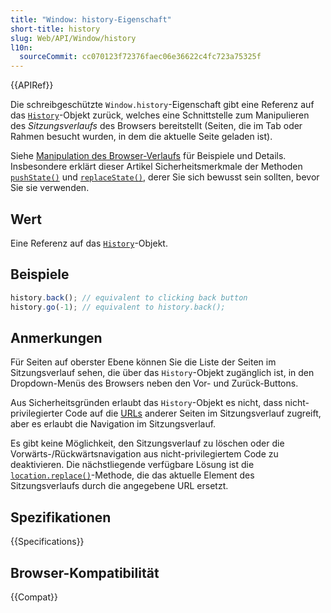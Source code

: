 ```yaml
---
title: "Window: history-Eigenschaft"
short-title: history
slug: Web/API/Window/history
l10n:
  sourceCommit: cc070123f72376faec06e36622c4fc723a75325f
---
```


{{APIRef}}

Die schreibgeschützte `Window.history`-Eigenschaft gibt eine Referenz auf das [`History`](/de/docs/Web/API/History)-Objekt zurück, welches eine Schnittstelle zum Manipulieren des _Sitzungsverlaufs_ des Browsers bereitstellt (Seiten, die im Tab oder Rahmen besucht wurden, in dem die aktuelle Seite geladen ist).

Siehe [Manipulation des Browser-Verlaufs](/de/docs/Web/API/History_API) für Beispiele und Details. Insbesondere erklärt dieser Artikel Sicherheitsmerkmale der Methoden [`pushState()`](/de/docs/Web/API/History/pushState) und [`replaceState()`](/de/docs/Web/API/History/replaceState), derer Sie sich bewusst sein sollten, bevor Sie sie verwenden.

## Wert

Eine Referenz auf das [`History`](/de/docs/Web/API/History)-Objekt.

## Beispiele

```js
history.back(); // equivalent to clicking back button
history.go(-1); // equivalent to history.back();
```

## Anmerkungen

Für Seiten auf oberster Ebene können Sie die Liste der Seiten im Sitzungsverlauf sehen, die über das `History`-Objekt zugänglich ist, in den Dropdown-Menüs des Browsers neben den Vor- und Zurück-Buttons.

Aus Sicherheitsgründen erlaubt das `History`-Objekt es nicht, dass nicht-privilegierter Code auf die [URLs](/de/docs/Glossary/URL) anderer Seiten im Sitzungsverlauf zugreift, aber es erlaubt die Navigation im Sitzungsverlauf.

Es gibt keine Möglichkeit, den Sitzungsverlauf zu löschen oder die Vorwärts-/Rückwärtsnavigation aus nicht-privilegiertem Code zu deaktivieren. Die nächstliegende verfügbare Lösung ist die [`location.replace()`](/de/docs/Web/API/Location/replace)-Methode, die das aktuelle Element des Sitzungsverlaufs durch die angegebene URL ersetzt.

## Spezifikationen

{{Specifications}}

## Browser-Kompatibilität

{{Compat}}
